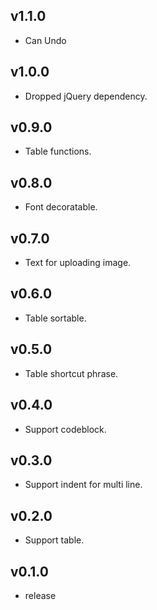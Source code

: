 ## v1.1.0
* Can Undo

## v1.0.0
* Dropped jQuery dependency.

## v0.9.0
* Table functions.

## v0.8.0
* Font decoratable.

## v0.7.0

* Text for uploading image.

## v0.6.0

* Table sortable.

## v0.5.0

* Table shortcut phrase.

## v0.4.0

* Support codeblock.

## v0.3.0

* Support indent for multi line.

## v0.2.0

* Support table.

## v0.1.0

* release
